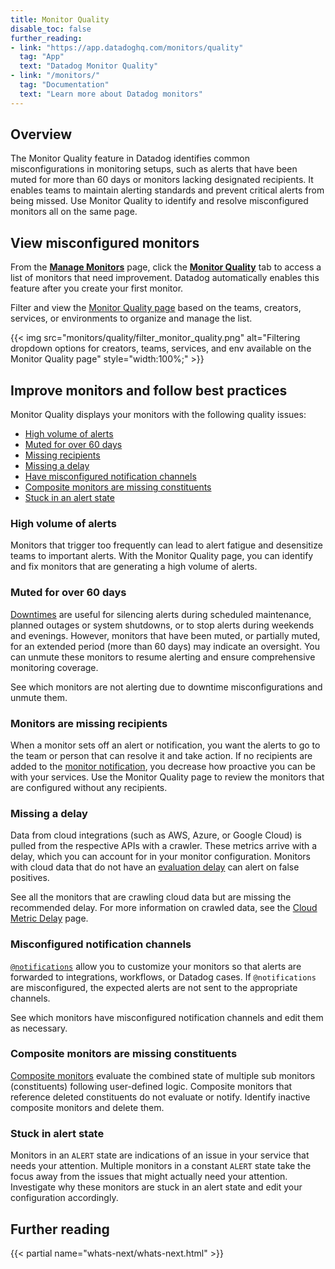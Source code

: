 ```yaml
---
title: Monitor Quality
disable_toc: false
further_reading:
- link: "https://app.datadoghq.com/monitors/quality"
  tag: "App"
  text: "Datadog Monitor Quality"
- link: "/monitors/"
  tag: "Documentation"
  text: "Learn more about Datadog monitors"
---
```


## Overview

The Monitor Quality feature in Datadog identifies common misconfigurations in monitoring setups, such as alerts that have been muted for more than 60 days or monitors lacking designated recipients. It enables teams to maintain alerting standards and prevent critical alerts from being missed. Use Monitor Quality to identify and resolve misconfigured monitors all on the same page.

## View misconfigured monitors

From the [**Manage Monitors**][8] page, click the [**Monitor Quality**][7] tab to access a list of monitors that need improvement. Datadog automatically enables this feature after you create your first monitor.

Filter and view the [Monitor Quality page][7] based on the teams, creators, services, or environments to organize and manage the list.

{{< img src="monitors/quality/filter_monitor_quality.png" alt="Filtering dropdown options for creators, teams, services, and env available on the Monitor Quality page" style="width:100%;" >}}

## Improve monitors and follow best practices

Monitor Quality displays your monitors with the following quality issues:
- [High volume of alerts](#high-volume-of-alerts)
- [Muted for over 60 days](#muted-for-over-60-days)
- [Missing recipients](#monitors-are-missing-recipients)
- [Missing a delay](#missing-a-delay)
- [Have misconfigured notification channels](#misconfigured-notification-channels)
- [Composite monitors are missing constituents](#composite-monitors-are-missing-constituents)
- [Stuck in an alert state](#stuck-in-alert-state)

### High volume of alerts

Monitors that trigger too frequently can lead to alert fatigue and desensitize teams to important alerts. With the Monitor Quality page, you can identify and fix monitors that are generating a high volume of alerts.

### Muted for over 60 days

[Downtimes][1] are useful for silencing alerts during scheduled maintenance, planned outages or system shutdowns, or to stop alerts during weekends and evenings. However, monitors that have been muted, or partially muted, for an extended period (more than 60 days) may indicate an oversight. You can unmute these monitors to resume alerting and ensure comprehensive monitoring coverage.

See which monitors are not alerting due to downtime misconfigurations and unmute them.

### Monitors are missing recipients

When a monitor sets off an alert or notification, you want the alerts to go to the team or person that can resolve it and take action. If no recipients are added to the [monitor notification][2], you decrease how proactive you can be with your services. Use the Monitor Quality page to review the monitors that are configured without any recipients.

### Missing a delay

Data from cloud integrations (such as AWS, Azure, or Google Cloud) is pulled from the respective APIs with a crawler. These metrics arrive with a delay, which you can account for in your monitor configuration. Monitors with cloud data that do not have an [evaluation delay][3] can alert on false positives.

See all the monitors that are crawling cloud data but are missing the recommended delay. For more information on crawled data, see the [Cloud Metric Delay][4] page.

### Misconfigured notification channels

[`@notifications`][5] allow you to customize your monitors so that alerts are forwarded to integrations, workflows, or Datadog cases. If `@notifications` are misconfigured, the expected alerts are not sent to the appropriate channels.

See which monitors have misconfigured notification channels and edit them as necessary.

### Composite monitors are missing constituents

[Composite monitors][6] evaluate the combined state of multiple sub monitors (constituents) following user-defined logic. Composite monitors that reference deleted constituents do not evaluate or notify. Identify inactive composite monitors and delete them.

### Stuck in alert state

Monitors in an `ALERT` state are indications of an issue in your service that needs your attention. Multiple monitors in a constant `ALERT` state take the focus away from the issues that might actually need your attention. Investigate why these monitors are stuck in an alert state and edit your configuration accordingly.

## Further reading

{{< partial name="whats-next/whats-next.html" >}}

[1]: /monitors/downtimes/
[2]: /monitors/notify/
[3]: /monitors/configuration/?tab=thresholdalert#evaluation-delay
[4]: /integrations/guide/cloud-metric-delay/
[5]: /monitors/notify/#notifications
[6]: /monitors/types/composite/
[7]: https://app.datadoghq.com/monitors/quality
[8]: https://app.datadoghq.com/monitors/manage
